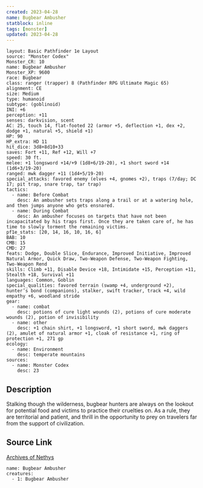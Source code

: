 ```yaml
---
created: 2023-04-28
name: Bugbear Ambusher
statblock: inline
tags: [monster]
updated: 2023-04-28
---
```

```statblock
layout: Basic Pathfinder 1e Layout
source: "Monster Codex"
Monster_CR: 10
name: Bugbear Ambusher
Monster_XP: 9600
race: Bugbear
class: ranger (trapper) 8 (Pathfinder RPG Ultimate Magic 65)
alignment: CE
size: Medium
type: humanoid
subtype: (goblinoid)
INI: +6
perception: +11
senses: darkvision, scent
AC: 25, touch 14, flat-footed 22 (armor +5, deflection +1, dex +2, dodge +1, natural +5, shield +1)
HP: 90
HP_extra: HD 11
hit_dice: 3d8+8d10+33
saves: Fort +11, Ref +12, Will +7
speed: 30 ft.
melee: +1 longsword +14/+9 (1d8+6/19-20), +1 short sword +14 (1d6+3/19-20)
ranged: mwk dagger +11 (1d4+5/19-20)
special_attacks: favored enemy (elves +4, gnomes +2), traps (7/day; DC 17; pit trap, snare trap, tar trap)
tactics:
  - name: Before Combat
    desc: An ambusher sets traps along a trail or at a watering hole, and then jumps anyone who gets ensnared.
  - name: During Combat
    desc: An ambusher focuses on targets that have not been incapacitated by his traps first. Once they are taken care of, he has time to slowly torment the remaining victims.
pf1e_stats: [20, 14, 16, 10, 16, 6]
BAB: 10
CMB: 15
CMD: 27
feats: Dodge, Double Slice, Endurance, Improved Initiative, Improved Natural Armor, Quick Draw, Two-Weapon Defense, Two-Weapon Fighting, Two-Weapon Rend
skills: Climb +11, Disable Device +18, Intimidate +15, Perception +11, Stealth +18, Survival +11
languages: Common, Goblin
special_qualities: favored terrain (swamp +4, underground +2), hunter’s bond (companions), stalker, swift tracker, track +4, wild empathy +6, woodland stride
gear:
  - name: combat
    desc: potions of cure light wounds (2), potions of cure moderate wounds (2), potion of invisibility
  - name: other
    desc: +1 chain shirt, +1 longsword, +1 short sword, mwk daggers (2), amulet of natural armor +1, cloak of resistance +1, ring of protection +1, 271 gp
ecology:
  - name: Environment
    desc: temperate mountains
sources:
  - name: Monster Codex
    desc: 23
```
## Description
Stalking though the wilderness, bugbear hunters are always on the lookout for potential food and victims to practice their cruelties on. As a rule, they are territorial and patient, and thrill in the opportunity to prey on travelers far from the support of civilization.
## Source Link
[Archives of Nethys](https://aonprd.com/MonsterDisplay.aspx?ItemName=Bugbear%20Ambusher)
```encounter-table
name: Bugbear Ambusher
creatures:
  - 1: Bugbear Ambusher
```
